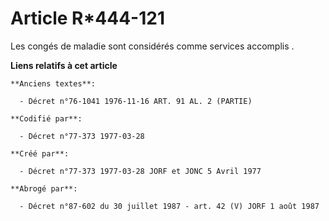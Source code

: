 # Article R*444-121

Les congés de maladie sont considérés comme services accomplis       .

**Liens relatifs à cet article**

	**Anciens textes**:

	  - Décret n°76-1041 1976-11-16 ART. 91 AL. 2 (PARTIE)

	**Codifié par**:

	  - Décret n°77-373 1977-03-28

	**Créé par**:

	  - Décret n°77-373 1977-03-28 JORF et JONC 5 Avril 1977

	**Abrogé par**:

	  - Décret n°87-602 du 30 juillet 1987 - art. 42 (V) JORF 1 août 1987
